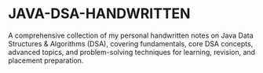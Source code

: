 # JAVA-DSA-HANDWRITTEN
A comprehensive collection of my personal handwritten notes on Java Data Structures &amp; Algorithms (DSA), covering fundamentals, core DSA concepts, advanced topics, and problem-solving techniques for learning, revision, and placement preparation.
